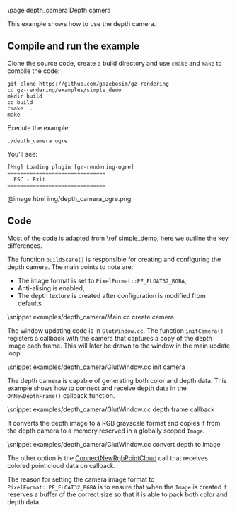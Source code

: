 \page depth_camera Depth camera

This example shows how to use the depth camera.

## Compile and run the example

Clone the source code, create a build directory and use `cmake` and `make` to compile the code:

```{.sh}
git clone https://github.com/gazebosim/gz-rendering
cd gz-rendering/examples/simple_demo
mkdir build
cd build
cmake ..
make
```

Execute the example:

```{.sh}
./depth_camera ogre
```

You'll see:

```{.sh}
[Msg] Loading plugin [gz-rendering-ogre]
===============================
  ESC - Exit
===============================
```

@image html img/depth_camera_ogre.png

## Code

Most of the code is adapted from \ref simple_demo, here we outline the key differences.

The function `buildScene()` is responsible for creating and configuring the depth camera.
The main points to note are:

- The image format is set to `PixelFormat::PF_FLOAT32_RGBA`,
- Anti-alising is enabled,
- The depth texture is created after configuration is modified from defaults.

\snippet examples/depth_camera/Main.cc create camera

The window updating code is in `GlutWindow.cc`. The function `initCamera()`
registers a callback with the camera that captures a copy of
the depth image each frame. This will later be drawn to the window in
the main update loop.

\snippet examples/depth_camera/GlutWindow.cc init camera

The depth camera is capable of generating both color and depth data.
This example shows how to connect and receive depth data in the
`OnNewDepthFrame()` callback function.

\snippet examples/depth_camera/GlutWindow.cc depth frame callback

It converts the depth image to a RGB grayscale format and copies it from the
depth camera to a memory reserved in a globally scoped `Image`.

\snippet examples/depth_camera/GlutWindow.cc convert depth to image

The other option is the [ConnectNewRgbPointCloud](https://github.com/gazebosim/gz-rendering/blob/main/include/gz/rendering/DepthCamera.hh#L58) call that receives colored point cloud data on callback.

The reason for setting the camera image format to `PixelFormat::PF_FLOAT32_RGBA`
is to ensure that when the `Image` is created it reserves a buffer of the
correct size so that it is able to pack both color and depth data.
